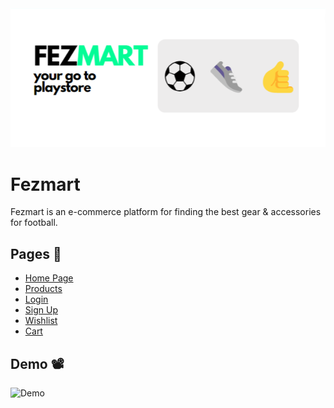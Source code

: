 <div align="center">
<img src="assets/Crest.png">
</div>


# Fezmart

Fezmart is an e-commerce platform for finding the best gear & accessories for football.
<br />

## Pages 📑
- [Home Page](https://fezmart.vercel.app)
- [Products](https://fezmart.vercel.app/pages/products/product.html)
- [Login](https://fezmart.vercel.app/pages/login/login.html)
- [Sign Up](https://fezmart.vercel.app/pages/signup/signup.html)
- [Wishlist](https://fezmart.vercel.app/pages/wishlist/wishlist.html)
- [Cart](https://fezmart.vercel.app/pages/cart/cart.html)

## Demo 📽
![Demo](./assets/demo.gif)
